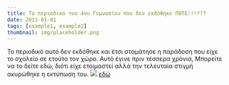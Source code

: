 ```yaml
---
title: Το περιοδικό του 4ου Γυμνασίου που δεν εκδόθηκε ΠΟΤΕ!!!???
date: 2011-01-01
tags: [example1, example2]
thumbnail: img/placeholder.png
---
```

Το περιοδικό αυτό δεν εκδόθηκε και έτσι σταμάτησε η παράδοση που είχε το σχολείο σε ετούτο τον χώρο. 
Αυτό έγινε πριν τέσσερα χρόνια, 
Μπορείτε να το δείτε εδώ, διότι είχε ετοιμαστεί αλλά την τελευταία στιγμή ακυρώθηκε η εκτύπωση του. 
![](http://1.bp.blogspot.com/-_ENjLXPNfYs/VArJEmA9iNI/AAAAAAAAFBQ/HnsqL8KpKlI/s1600/%CE%B5%CE%B5%CE%B5%CE%B5.png) 
[εδώ](https://docs.google.com/file/d/0B0MaJq6lSGTBTUcyR0xVRVE2dUU/edit)
